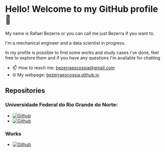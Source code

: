 # Hello! Welcome to my GitHub profile 👋
My name is Rafael Bezerra or you can call me just Bezerra if you want to. 

I'm a mechanical engineer and a data scientist in progress.

In my profile is possible to find some works and study cases i've done, feel free to explore them and if you have any questions I'm available for chatting

- 📫 How to reach me: bezerraescossia@gmail.com
- 🌐 My webpage: [bezerraescossia.github.io](https://bezerraescossia.github.io)

## Repositories
### Universidade Federal do Rio Grande do Norte:
   - [![Github](https://img.shields.io/badge/-IMD1155_Network_Analysis-EC1C24?style=social&logo=Github)](https://github.com/bezerraescossia/network-analysis)
   - [![Github](https://img.shields.io/badge/-IMD1151_Data_Science-EC1C24?style=social&logo=Github)](https://github.com/bezerraescossia/imd-data-science)

### Works
- [![Github](https://img.shields.io/badge/-Fiocruz_Research-EC1C24?style=social&logo=Github)](https://github.com/bezerraescossia/fiocruz)

<!--
### personal projects
- ...
- ...
- ...

**bezerraescossia/bezerraescossia** is a ✨ _special_ ✨ repository because its `README.md` (this file) appears on your GitHub profile.

Here are some ideas to get you started:

- 🔭 I’m currently working on ...
- 🌱 I’m currently learning ...
- 👯 I’m looking to collaborate on ...
- 🤔 I’m looking for help with ...
- 💬 Ask me about ...
- 📫 How to reach me: ...
- 😄 Pronouns: ...
- ⚡ Fun fact: ...
-->
